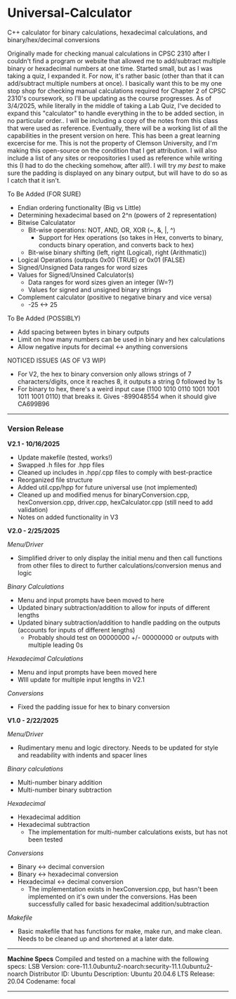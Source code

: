 # Universal-Calculator
C++ calculator for binary calculations, hexadecimal calculations, and binary/hex/decimal conversions

Originally made for checking manual calculations in CPSC 2310 after I couldn't find a program or website that allowed me to add/subtract multiple binary or hexadecimal numbers at one time. Started small, but as I was taking a quiz, I expanded it. For now, it's rather basic (other than that it can add/subtract multiple numbers at once). I basically want this to be my one stop shop for checking manual calculations required for Chapter 2 of CPSC 2310's coursework, so I'll be updating as the course progresses. As of 3/4/2025, while literally in the middle of taking a Lab Quiz, I've decided to expand this "calculator" to handle everything in the to be added section, in no particular order.. I will be including a copy of the notes from this class that were used as reference. Eventually, there will be a working list of all the capabilities in the present version on here. This has been a great learning excercise for me. This is not the property of Clemson University, and I'm making this open-source on the condition that I get attribution. I will also include a list of any sites or reopositories I used as reference while writing this (I had to do the checking somehow, after all!). I will try *my best* to make sure the padding is displayed on any binary output, but will have to do so as I catch that it isn't.

To Be Added (FOR SURE)
- Endian ordering functionality (Big vs Little)
- Determining hexadecimal based on 2^n (powers of 2 representation)
- Bitwise Calculatator
  - Bit-wise operations: NOT, AND, OR, XOR (~, &, |, ^)
    - Support for Hex operations (so takes in Hex, converts to binary, conducts binary operation, and converts back to hex)  
  - Bit-wise binary shifting (left, right (Logical), right (Arithmatic))
- Logical Operations (outputs 0x00 (TRUE) or 0x01 (FALSE)
- Signed/Unsigned Data ranges for word sizes
- Values for Signed/Unsined Calculator(s)
  - Data ranges for word sizes given an integer (W=?)
  - Values for signed and unsigned binary strings
- Complement calculator (positive to negative binary and vice versa)
  - -25 <-> 25

To Be Added (POSSIBLY)
- Add spacing between bytes in binary outputs
- Limit on how many numbers can be used in binary and hex calculations
- Allow negative inputs for decimal <-> anything conversions

NOTICED ISSUES (AS OF V3 WIP)
- For V2, the hex to binary conversion only allows strings of 7 characters/digits, once it reaches 8, it outputs a string 0 followed by 1s
- For binary to hex, there's a weird input case (1100 1010 0110 1001 1001 1011 1001 0110) that breaks it. Gives -899048554 when it should give CA699B96

---
### Version Release

**V2.1 - 10/16/2025**
- Update makefile (tested, works!)
- Swapped .h files for .hpp files
- Cleaned up includes in .hpp/.cpp files to comply with best-practice
- Reorganized file structure
- Added util.cpp/hpp for future universal use (not implemented)
- Cleaned up and modified menus for binaryConversion.cpp, hexConversion.cpp, driver.cpp, hexCalculator.cpp (still need to add validation)
- Notes on added functionality in V3

**V2.0 - 2/25/2025**

*Menu/Driver*
- Simplified driver to only display the initial menu and then call functions from other files to direct to further calculations/conversion menus and logic

*Binary Calculations*
- Menu and input prompts have been moved to here
- Updated binary subtraction/addition to allow for inputs of different lengths
- Updated binary subtraction/addition to handle padding on the outputs (accounts for inputs of different lengths)
  - Probably should test on 00000000 +/- 00000000 or outputs with multiple leading 0s

*Hexadecimal Calculations*
- Menu and input prompts have been moved here
- WIll update for multiple input lengths in V2.1

*Conversions*
- Fixed the padding issue for hex to binary conversion

**V1.0 - 2/22/2025**

*Menu/Driver*
- Rudimentary menu and logic directory. Needs to be updated for style and readability with indents and spacer lines

*Binary calculations*
- Multi-number binary addition
- Multi-number binary subtraction

*Hexadecimal*
- Hexadecimal addition
- Hexadecimal subtraction
  - The implementation for multi-number calculations exists, but has not been tested

*Conversions*
- Binary <-> decimal conversion
- Binary <-> hexadecimal conversion
- Hexadecimal <-> decimal conversion
  - The implementation exists in hexConversion.cpp, but hasn't been implemented on it's own under the conversions. Has been successfully called for basic hexadecimal addition/subtraction
 
*Makefile*
- Basic makefile that has functions for make, make run, and make clean. Needs to be cleaned up and shortened at a later date.

---

**Machine Specs**
Compiled and tested on a machine with the following specs:
LSB Version:    core-11.1.0ubuntu2-noarch:security-11.1.0ubuntu2-noarch
Distributor ID: Ubuntu
Description:    Ubuntu 20.04.6 LTS
Release:        20.04
Codename:       focal

---
